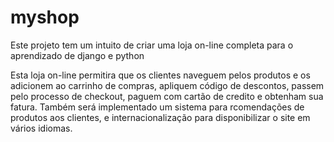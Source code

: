 # myshop
Este projeto tem um intuito de criar uma loja on-line completa para o aprendizado de django e python

Esta loja on-line permitira que os clientes naveguem pelos produtos e os adicionem ao carrinho de compras, apliquem código de descontos, passem pelo processo de checkout, paguem com cartão de credito e obtenham sua fatura. 
Também será implementado um sistema para rcomendações de produtos aos clientes, e internacionalização para disponibilizar o site em vários idiomas.
